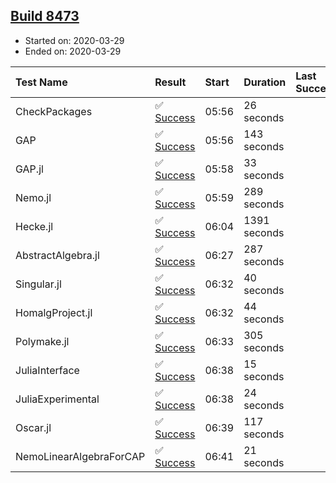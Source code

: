 ## [Build 8473](https://oscarci.mathematik.uni-kl.de/job/oscar/8473/)

* Started on: 2020-03-29
* Ended on: 2020-03-29

| Test Name    | Result | Start | Duration | Last Success | First Failure |
|:-------------|:-------|:------|:---------|:-------------|:--------------|
| CheckPackages | ✅ [Success](https://oscarci.mathematik.uni-kl.de/job/oscar/8473/artifact/logs/build-8473/CheckPackages.log) | 05:56 | 26 seconds |  |  |
| GAP | ✅ [Success](https://oscarci.mathematik.uni-kl.de/job/oscar/8473/artifact/logs/build-8473/GAP.log) | 05:56 | 143 seconds |  |  |
| GAP.jl | ✅ [Success](https://oscarci.mathematik.uni-kl.de/job/oscar/8473/artifact/logs/build-8473/GAP.jl.log) | 05:58 | 33 seconds |  |  |
| Nemo.jl | ✅ [Success](https://oscarci.mathematik.uni-kl.de/job/oscar/8473/artifact/logs/build-8473/Nemo.jl.log) | 05:59 | 289 seconds |  |  |
| Hecke.jl | ✅ [Success](https://oscarci.mathematik.uni-kl.de/job/oscar/8473/artifact/logs/build-8473/Hecke.jl.log) | 06:04 | 1391 seconds |  |  |
| AbstractAlgebra.jl | ✅ [Success](https://oscarci.mathematik.uni-kl.de/job/oscar/8473/artifact/logs/build-8473/AbstractAlgebra.jl.log) | 06:27 | 287 seconds |  |  |
| Singular.jl | ✅ [Success](https://oscarci.mathematik.uni-kl.de/job/oscar/8473/artifact/logs/build-8473/Singular.jl.log) | 06:32 | 40 seconds |  |  |
| HomalgProject.jl | ✅ [Success](https://oscarci.mathematik.uni-kl.de/job/oscar/8473/artifact/logs/build-8473/HomalgProject.jl.log) | 06:32 | 44 seconds |  |  |
| Polymake.jl | ✅ [Success](https://oscarci.mathematik.uni-kl.de/job/oscar/8473/artifact/logs/build-8473/Polymake.jl.log) | 06:33 | 305 seconds |  |  |
| JuliaInterface | ✅ [Success](https://oscarci.mathematik.uni-kl.de/job/oscar/8473/artifact/logs/build-8473/JuliaInterface.log) | 06:38 | 15 seconds |  |  |
| JuliaExperimental | ✅ [Success](https://oscarci.mathematik.uni-kl.de/job/oscar/8473/artifact/logs/build-8473/JuliaExperimental.log) | 06:38 | 24 seconds |  |  |
| Oscar.jl | ✅ [Success](https://oscarci.mathematik.uni-kl.de/job/oscar/8473/artifact/logs/build-8473/Oscar.jl.log) | 06:39 | 117 seconds |  |  |
| NemoLinearAlgebraForCAP | ✅ [Success](https://oscarci.mathematik.uni-kl.de/job/oscar/8473/artifact/logs/build-8473/NemoLinearAlgebraForCAP.log) | 06:41 | 21 seconds |  |  |
